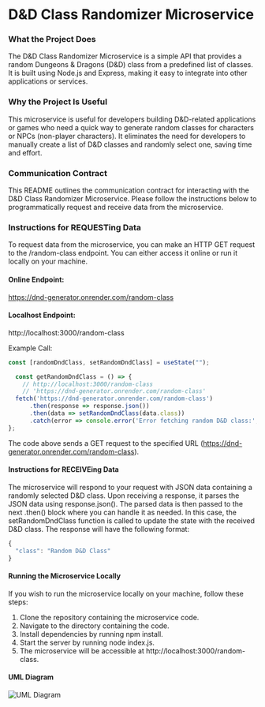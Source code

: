 # D&D Class Randomizer Microservice

### What the Project Does
The D&D Class Randomizer Microservice is a simple API that provides a random Dungeons & Dragons (D&D) class from a predefined list of classes. It is built using Node.js and Express, making it easy to integrate into other applications or services.

### Why the Project Is Useful
This microservice is useful for developers building D&D-related applications or games who need a quick way to generate random classes for characters or NPCs (non-player characters). It eliminates the need for developers to manually create a list of D&D classes and randomly select one, saving time and effort.

### Communication Contract
This README outlines the communication contract for interacting with the D&D Class Randomizer Microservice. Please follow the instructions below to programmatically request and receive data from the microservice.

### Instructions for REQUESTing Data
To request data from the microservice, you can make an HTTP GET request to the /random-class endpoint. You can either access it online or run it locally on your machine.

#### Online Endpoint:
https://dnd-generator.onrender.com/random-class

#### Localhost Endpoint:
http://localhost:3000/random-class

Example Call:
```javascript  
const [randomDndClass, setRandomDndClass] = useState("");

  const getRandomDndClass = () => {
    // http://localhost:3000/random-class
    // 'https://dnd-generator.onrender.com/random-class'
  fetch('https://dnd-generator.onrender.com/random-class')
      .then(response => response.json())
      .then(data => setRandomDndClass(data.class))
      .catch(error => console.error('Error fetching random D&D class:', error));
};
```
The code above sends a GET request to the specified URL (https://dnd-generator.onrender.com/random-class).

#### Instructions for RECEIVEing Data
The microservice will respond to your request with JSON data containing a randomly selected D&D class. Upon receiving a response, it parses the JSON data using response.json(). The parsed data is then passed to the next .then() block where you can handle it as needed. In this case, the setRandomDndClass function is called to update the state with the received D&D class. The response will have the following format:

```javascript
{
  "class": "Random D&D Class"
}
```

#### Running the Microservice Locally
If you wish to run the microservice locally on your machine, follow these steps:
1. Clone the repository containing the microservice code.
2. Navigate to the directory containing the code.
3. Install dependencies by running npm install.
4. Start the server by running node index.js.
5. The microservice will be accessible at http://localhost:3000/random-class.


#### UML Diagram

![UML Diagram](https://github.com/cfeliciano7792/Random-DnD-Class-Generator/assets/96458958/9b59cfe3-5733-4b48-b85d-8a4e531fb0f4)

